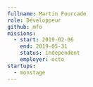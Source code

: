 ```yaml
---
fullname: Martin Fourcade
role: Développeur
github: mfo
missions:
  - start: 2019-02-06
    end: 2019-05-31
    status: independent
    employer: octo
startups:
  - monstage
---
```


